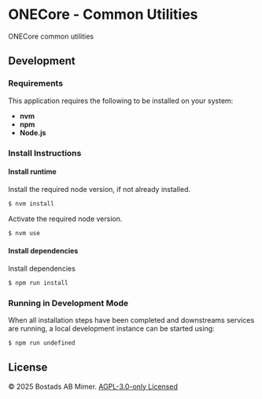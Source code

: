 # ONECore - Common Utilities

ONECore common utilities


## Development

### Requirements

This application requires the following to be installed on your system:


 * **nvm**
 * **npm**
 * **Node.js**

### Install Instructions

#### Install runtime

Install the required node version, if not already installed.


```sh
$ nvm install
```

Activate the required node version.


```sh
$ nvm use
```

#### Install dependencies

Install dependencies


```sh
$ npm run install
```

### Running in Development Mode

When all installation steps have been completed and downstreams services are running, a local development instance can be started using:


```sh
$ npm run undefined
```

## License

© 2025 Bostads AB Mimer. [AGPL-3.0-only Licensed](./LICENSE)

